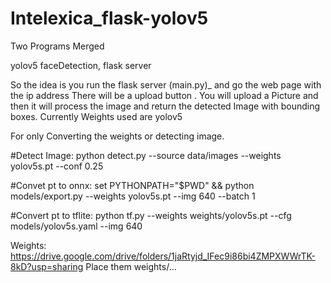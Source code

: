 # Intelexica_flask-yolov5
Two Programs Merged

yolov5 faceDetection, 
flask server

So the idea is you run the flask server (main.py)_ and go the web page with the ip address
There will be a upload button . You will upload a Picture and then it will process the image and return the detected Image with bounding boxes.
Currently Weights used are yolov5


For only Converting the weights or detecting image.

#Detect Image:
python detect.py --source data/images --weights yolov5s.pt --conf 0.25

#Convet pt to onnx:
set PYTHONPATH="$PWD" && python models/export.py --weights yolov5s.pt --img 640 --batch 1

#Convert pt to tflite:
python tf.py --weights weights/yolov5s.pt --cfg models/yolov5s.yaml --img 640


Weights: https://drive.google.com/drive/folders/1jaRtyjd_IFec9i86bi4ZMPXWWrTK-8kD?usp=sharing
Place them weights/...
